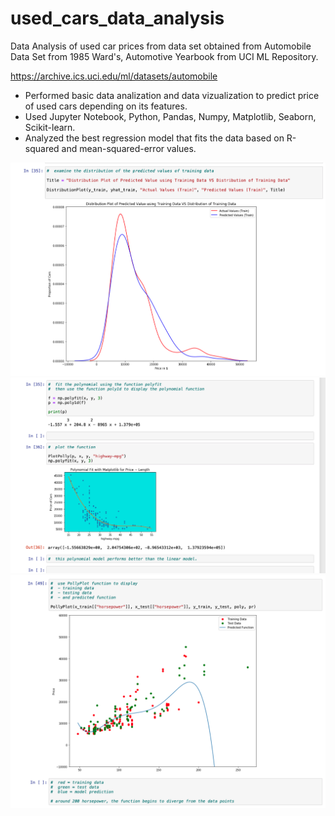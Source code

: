 # used_cars_data_analysis
Data Analysis of used car prices from data set obtained from Automobile Data Set from 1985 Ward's, Automotive Yearbook from UCI ML Repository.  

https://archive.ics.uci.edu/ml/datasets/automobile



- Performed basic data analization and data vizualization to predict price of used cars depending on its features.  
- Used Jupyter Notebook, Python, Pandas, Numpy, Matplotlib, Seaborn, Scikit-learn.
- Analyzed the best regression model that fits the data based on R-squared and mean-squared-error values.  


![distribution plot graph](https://github.com/alexYamaoka/used_cars_data_analysis/blob/master/images/distribution_plot.png)
![poly fit graph](https://github.com/alexYamaoka/used_cars_data_analysis/blob/master/images/poly_fit.png)
![poly plot graph](https://github.com/alexYamaoka/used_cars_data_analysis/blob/master/images/poly_plot.png)
